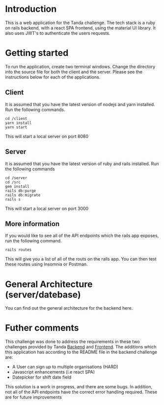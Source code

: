 # Introduction

This is a web application for the Tanda challenge. The tech stack is a ruby on rails backend, with a react SPA frontend, using the material UI library. It also uses JWT's to authenticate the users requests.

# Getting started

To run the application, create two terminal windows. Change the directory into the source file for both the client and the server. Please see the instructions below for each of the applications.

## Client

It is assumed that you have the latest version of nodejs and yarn installed. Run the following commands.

```
cd /client
yarn install
yarn start
```

This will start a local server on port 8080

## Server

It is assumed that you have the latest version of ruby and rails installed. Run the following commands

```
cd /server
cd /src
gem install
rails db:purge
rails db:migrate
rails s
```

This will start a local server on port 3000

## More information

If you would like to see all of the API endpoints which the rails app exposes, run the following command.

```
rails routes
```

This will give you a list of all of the routs on the rails app. You can then test these routes using Insomnia or Postman.

# General Architecture (server/datebase)

You can find out the general architecture for the backend here.

# Futher comments

This challenge was done to address the requirements in these two challenges provided by Tanda [Backend](https://github.com/TandaHQ/work-samples/tree/master/adnat%20(backend)) and [Frontend](https://github.com/TandaHQ/work-samples/tree/master/adnat%20(react)). The additions which this application has according to the README file in the backend challenge are:

* A User can sign up to multiple organisations (HARD)
* Javascript enhancements (i.e react SPA)
* Datepicker for shift date field

This solution is a work in progress, and there are some bugs. In addition, not all of the API endpoints have the correct error handling required. These are for future improvements
